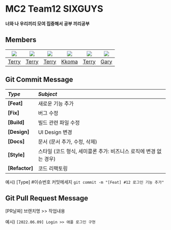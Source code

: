# MC2 Team12 SIXGUYS
__너와 나 우리끼리 모여 집중해서 공부 끼리공부__

## Members
|<img src="https://github.com/terry-koo.png">|<img src="https://github.com/terry-koo.png">|<img src="https://github.com/terry-koo.png">|<img src="https://github.com/hminkim.png">|<img src="https://github.com/terry-koo.png">|<img src="https://github.com/Anti9uA.png">|
|:-:|:-:|:-:|:-:|:-:|:-:|
|[Terry](https://github.com/terry-koo)|[Terry](https://github.com/terry-koo)|[Terry](https://github.com/terry-ko)|[Kkoma](https://github.com/hminkim)|[Terry](https://github.com/terry-koo)|[Gary](https://github.com/Anti9uA)|


## Git Commit Message
|*Type*|*Subject*|
|:---|:---|
|**[Feat]**|새로운 기능 추가|
|**[Fix]**|버그 수정|
|**[Build]**|빌드 관련 파일 수정|
|**[Design]**|UI Design 변경|
|**[Docs]**|문서 (문서 추가, 수정, 삭제)|
|**[Style]**|스타일 (코드 형식, 세미콜론 추가: 비즈니스 로직에 변경 없는 경우)|
|**[Refactor]**|코드 리팩토링| 

예시) [Type] #이슈번호 커밋메세지 `git commit -m "[Feat] #12 로그인 기능 추가"`

## Git Pull Request Message
[PR날짜] 브랜치명 >> 작업내용 

예시) `[2022.06.09] Login >> 애플 로그인 구현`
